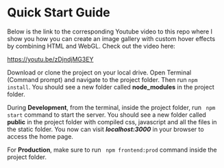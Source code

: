 # Quick Start Guide

Below is the link to the corresponding Youtube video to this repo where I show you how you can create an image gallery with custom hover effects by combining HTML and WebGL. Check out the video here:

https://youtu.be/zDjndjMG3EY

Download or clone the project on your local drive. Open Terminal (Command prompt) and navigate to the project folder. Then run ```npm install```. You should see a new folder called **node_modules** in the project folder.

During **Development**, from the terminal, inside the project folder, run ``` npm start``` command to start the server. You should see a new folder called **public** in the project folder with compiled css, javascript and all the files in the static folder. You now can visit ***localhost:3000*** in your browser to access the home page.

For **Production**, make sure to run ``` npm frontend:prod``` command inside the project folder.